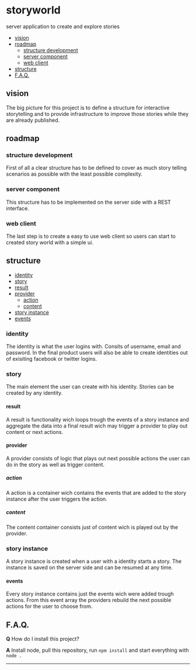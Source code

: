 # storyworld
server application to create and explore stories

- [vision](#vision)
- [roadmap](#roadmap)
  - [structure development](#structure-development)
  - [server component](#server-component)
  - [web client](#web-client)
- [structure](#structure)
- [F.A.Q.](#faq)

## vision
The big picture for this project is to define a structure for interactive storytelling and to provide infrastructure to improve those stories while they are already published.

## roadmap
### structure development
First of all a clear structure has to be defined to cover as much story telling scenarios as possible with the least possible complexity.
### server component
This structure has to be implemented on the server side with a REST interface.
### web client
The last step is to create a easy to use web client so users can start to created story world with a simple ui.

## structure
- [identity](#identity)
- [story](#story)
 - [result](#result)
 - [provider](#provider)
   - [action](#action)
   - [content](#content)
- [story instance](#story-instance)
 - [events](#events)

### identity
The identity is what the user logins with. Consits of username, email and password. In the final product users will also be able to create identities out of exisiting facebook or twitter logins.
### story
The main element the user can create with his identity. Stories can be created by any identity.
#### result
A result is functionality wich loops trough the events of a story instance and aggregate the data into a final result wich may trigger a provider to play out content or next actions.
#### provider
A provider consists of logic that plays out next possible actions the user can do in the story as well as trigger content.
##### action
A action is a container wich contains the events that are added to the story instance after the user triggers the action.
##### content
The content container consists just of content wich is played out by the provider.
### story instance
A story instance is created when a user with a identity starts a story. The instance is saved on the server side and can be resumed at any time.
#### events
Every story instance contains just the events wich were added trough actions. From this event array the providers rebuild the next possible actions for the user to choose from.
## F.A.Q.

**Q** How do I install this project?

**A** Install node, pull this repository, run `npm install` and start everything with `node .`

---
